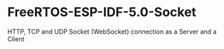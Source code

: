 # FreeRTOS-ESP-IDF-5.0-Socket
HTTP, TCP and UDP Socket (WebSocket) connection as a Server and a Client

